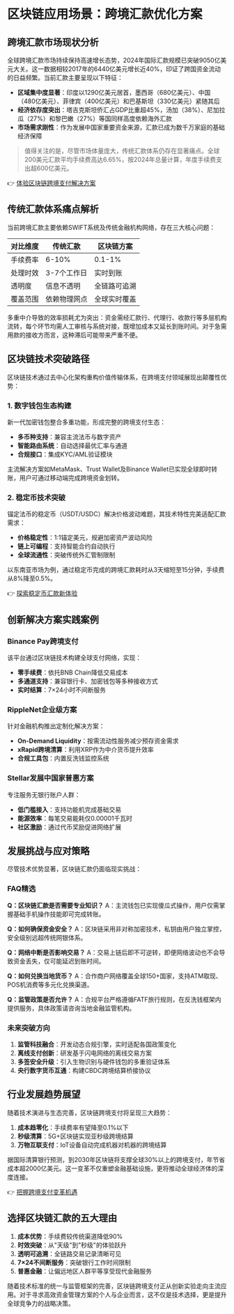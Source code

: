# 区块链应用场景：跨境汇款优化方案

## 跨境汇款市场现状分析

全球跨境汇款市场持续保持高速增长态势，2024年国际汇款规模已突破9050亿美元大关。这一数据相较2017年的6440亿美元增长近40%，印证了跨国资金流动的日益频繁。当前汇款主要呈现以下特征：

- **区域集中度显著**：印度以1290亿美元居首，墨西哥（680亿美元）、中国（480亿美元）、菲律宾（400亿美元）和巴基斯坦（330亿美元）紧随其后
- **经济依存度突出**：塔吉克斯坦侨汇占GDP比重超45%，汤加（38%）、尼加拉瓜（27%）和黎巴嫩（27%）等国同样高度依赖海外汇款
- **市场需求刚性**：作为发展中国家重要资金来源，汇款已成为数千万家庭的基础经济保障

> 值得关注的是，尽管市场体量庞大，传统汇款体系仍存在显著痛点。全球200美元汇款平均手续费高达6.65%，按2024年总量计算，年度手续费支出超600亿美元。

👉 [体验区块链跨境支付解决方案](https://bit.ly/okx_welcome)

## 传统汇款体系痛点解析

当前跨境汇款主要依赖SWIFT系统及传统金融机构网络，存在三大核心问题：

| 对比维度 | 传统汇款 | 区块链方案 |
|---------|----------|------------|
| 手续费率 | 6-10% | 0.1-1% |
| 处理时效 | 3-7个工作日 | 实时到账 |
| 透明度 | 信息不透明 | 全链路可追溯 |
| 覆盖范围 | 依赖物理网点 | 全球实时覆盖 |

多重中介导致的效率损耗尤为突出：资金需经汇款行、代理行、收款行等多层机构流转，每个环节均需人工审核与系统对接，既增加成本又延长到账时间。对于急需用款的接收方而言，这种滞后可能带来严重不便。

## 区块链技术突破路径

区块链技术通过去中心化架构重构价值传输体系，在跨境支付领域展现出颠覆性优势：

### 1. 数字钱包生态构建
新一代加密钱包整合多重功能，形成完整的跨境支付生态：
- **多币种支持**：兼容主流法币与数字资产
- **智能路由系统**：自动选择最优汇率与通道
- **合规接口**：集成KYC/AML验证模块

主流解决方案如MetaMask、Trust Wallet及Binance Wallet已实现全球即时转账，用户可通过移动端完成跨境资金划转。

### 2. 稳定币技术突破
锚定法币的稳定币（USDT/USDC）解决价格波动难题，其技术特性完美适配汇款需求：
- **价格稳定性**：1:1锚定美元，规避加密资产波动风险
- **链上可编程**：支持智能合约自动执行
- **全球流通性**：突破传统外汇管制限制

以东南亚市场为例，通过稳定币完成的跨境汇款耗时从3天缩短至15分钟，手续费从8%降至0.5%。

👉 [探索稳定币汇款新体验](https://bit.ly/okx_welcome)

## 创新解决方案实践案例

### Binance Pay跨境支付
该平台通过区块链技术构建全球支付网络，实现：
- **零手续费**：依托BNB Chain降低交易成本
- **多通道支持**：兼容银行卡、加密钱包等多种接收方式
- **实时结算**：7×24小时不间断服务

### RippleNet企业级方案
针对金融机构推出定制化解决方案：
- **On-Demand Liquidity**：按需流动性服务减少预存资金需求
- **xRapid跨境清算**：利用XRP作为中介货币提升效率
- **合规工具包**：内置反洗钱监控系统

### Stellar发展中国家普惠方案
专注服务无银行账户人群：
- **低门槛接入**：支持功能机完成基础交易
- **能源效率**：每笔交易能耗仅0.00001千瓦时
- **社区激励**：通过代币奖励促进网络扩展

## 发展挑战与应对策略

尽管技术优势显著，区块链汇款仍面临现实挑战：

### FAQ精选

**Q：区块链汇款是否需要专业知识？**
A：主流钱包已实现傻瓜式操作，用户仅需掌握基础手机操作技能即可完成转账。

**Q：如何确保资金安全？**
A：区块链采用非对称加密技术，私钥由用户独立掌控，安全级别远超传统网银体系。

**Q：网络中断是否影响交易？**
A：交易上链后即不可逆转，即便网络波动也不会导致资金丢失，仅可能延迟到账时间。

**Q：如何兑换当地货币？**
A：合作商户网络覆盖全球150+国家，支持ATM取现、POS机消费等多元化兑换渠道。

**Q：监管政策是否允许？**
A：合规平台严格遵循FATF旅行规则，在反洗钱框架内提供服务，具体政策请咨询当地金融监管机构。

### 未来突破方向
1. **监管科技融合**：开发动态合规引擎，实时适配各国政策变化
2. **离线支付创新**：研发基于闪电网络的离线交易方案
3. **多签安全升级**：引入生物识别与硬件钱包的多重验证体系
4. **央行数字货币互通**：构建CBDC跨境结算桥接协议

## 行业发展趋势展望

随着技术演进与生态完善，区块链跨境支付将呈现三大趋势：
1. **成本趋零化**：手续费率有望降至0.1%以下
2. **秒级清算**：5G+区块链实现亚秒级跨境结算
3. **万物互联支付**：IoT设备自动完成机器对机器的跨境结算

据国际清算银行预测，到2030年区块链将支撑全球30%以上的跨境支付，年节省成本超2000亿美元。这一变革不仅重塑金融基础设施，更将推动全球经济体的深度连接。

👉 [把握跨境支付变革机遇](https://bit.ly/okx_welcome)

## 选择区块链汇款的五大理由

1. **成本优势**：手续费较传统渠道降低90%
2. **时效突破**：从"天级"到"秒级"的体验跃升
3. **透明可追溯**：全链路交易记录清晰可见
4. **7×24不间断服务**：突破银行工作时间限制
5. **普惠金融**：让偏远地区人群平等享受现代金融服务

随着技术标准的统一与监管框架的完善，区块链跨境支付正从创新实验走向主流应用。对于寻求高效资金管理方案的个人与企业而言，这不仅是技术选择，更是提升全球竞争力的战略决策。